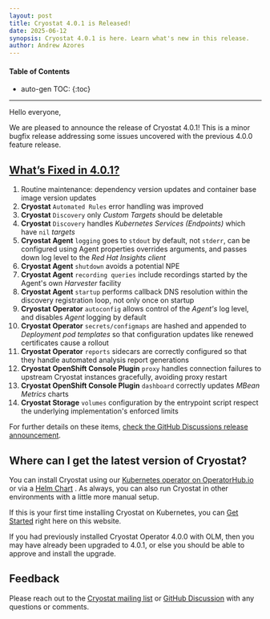 ```yaml
---
layout: post
title: Cryostat 4.0.1 is Released!
date: 2025-06-12
synopsis: Cryostat 4.0.1 is here. Learn what's new in this release.
author: Andrew Azores
---
```


#### Table of Contents
* auto-gen TOC:
{:toc}
<hr>

Hello everyone,

We are pleased to announce the release of Cryostat 4.0.1! This is a minor bugfix release addressing some issues
uncovered with the previous 4.0.0 feature release.

## [What’s Fixed in 4.0.1?](#whats-new-in-401)
1. Routine maintenance: dependency version updates and container base image version updates
2. **Cryostat** `Automated Rules` error handling was improved
3. **Cryostat** `Discovery` only *Custom Targets* should be deletable
4. **Cryostat** `Discovery` handles *Kubernetes Services (Endpoints)* which have `nil` *targets*
5. **Cryostat Agent** `logging` goes to `stdout` by default, not `stderr`, can be configured using Agent properties overrides arguments, and passes down log level to the *Red Hat Insights client*
6. **Cryostat Agent** `shutdown` avoids a potential NPE
7. **Cryostat Agent** `recording queries` include recordings started by the Agent's own *Harvester* facility
8. **Cryostat Agent** `startup` performs callback DNS resolution within the discovery registration loop, not only once on startup
9. **Cryostat Operator** `autoconfig` allows control of the *Agent's* log level, and disables *Agent* logging by default
10. **Cryostat Operator** `secrets/configmaps` are hashed and appended to *Deployment pod templates* so that configuration updates like renewed certificates cause a rollout
11. **Cryostat Operator** `reports` sidecars are correctly configured so that they handle automated analysis report generations
12. **Cryostat OpenShift Console Plugin** `proxy` handles connection failures to upstream Cryostat instances gracefully, avoiding proxy restart
13. **Cryostat OpenShift Console Plugin** `dashboard` correctly updates *MBean Metrics* charts
14. **Cryostat Storage** `volumes` configuration by the entrypoint script respect the underlying implementation's enforced limits

For further details on these items, [check the GitHub Discussions release announcement](https://github.com/cryostatio/cryostat/discussions/938).

## Where can I get the latest version of Cryostat?
You can install Cryostat using our
[Kubernetes operator on OperatorHub.io](https://operatorhub.io/operator/cryostat-operator)
or via a
[Helm Chart](https://github.com/cryostatio/cryostat-helm/releases/tag/v2.0.1)
. As always, you can also run Cryostat in other environments with a little more manual setup.

If this is your first time installing Cryostat on Kubernetes, you can [Get Started](/get-started) right here on this
website.

If you had previously installed Cryostat Operator 4.0.0 with OLM, then you may have already been upgraded to 4.0.1, or
else you should be able to approve and install the upgrade.

## Feedback
Please reach out to the [Cryostat mailing list](mailto:cryostat-development@googlegroups.com) or
[GitHub Discussion](https://github.com/cryostatio/cryostat/discussions/938) with any questions or comments.
